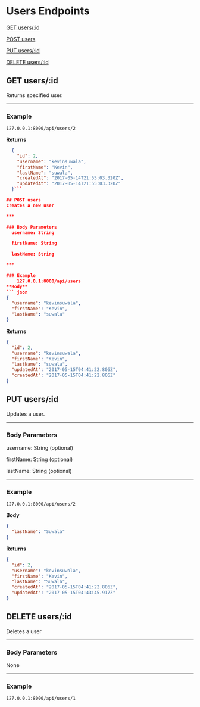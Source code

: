 # Users Endpoints

[GET users/:id](#get-usersid)

[POST users](#post-users)

[PUT users/:id](#put-usersid)

[DELETE users/:id](#delete-usersid)

## GET users/:id
Returns specified user.

***

### Example
    127.0.0.1:8000/api/users/2
**Returns**
``` json
  {
    "id": 2,
    "username": "kevinsuwala",
    "firstName": "Kevin",
    "lastName": "suwala",
    "createdAt": "2017-05-14T21:55:03.320Z",
    "updatedAt": "2017-05-14T21:55:03.320Z"
  }```

## POST users
Creates a new user

***

### Body Parameters
  username: String

  firstName: String

  lastName: String

***

### Example
    127.0.0.1:8000/api/users
**Body**
``` json
{
  "username": "kevinsuwala",
  "firstName": "Kevin",
  "lastName": "suwala"
}
```

**Returns**
``` json
{
  "id": 2,
  "username": "kevinsuwala",
  "firstName": "Kevin",
  "lastName": "suwala",
  "updatedAt": "2017-05-15T04:41:22.806Z",
  "createdAt": "2017-05-15T04:41:22.806Z"
}
```

## PUT users/:id
Updates a user.

***

### Body Parameters
  username: String (optional)

  firstName: String (optional)

  lastName: String (optional)
***

### Example
    127.0.0.1:8000/api/users/2
**Body**
``` json
{
  "lastName": "Suwala"
}
```

**Returns**
``` json
{
  "id": 2,
  "username": "kevinsuwala",
  "firstName": "Kevin",
  "lastName": "Suwala",
  "createdAt": "2017-05-15T04:41:22.806Z",
  "updatedAt": "2017-05-15T04:43:45.917Z"
}
```

## DELETE users/:id
Deletes a user

***

### Body Parameters
None

***

### Example
    127.0.0.1:8000/api/users/1

